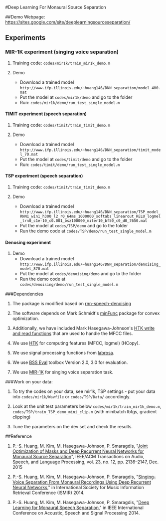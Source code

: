#Deep Learning For Monaural Source Separation

##Demo
Webpage: https://sites.google.com/site/deeplearningsourceseparation/


## Experiments
### MIR-1K experiment (singing voice separation)

1. Training code: ```codes/mir1k/train_mir1k_demo.m```
 
2. Demo
    - Download a trained model 
    ```http://www.ifp.illinois.edu/~huang146/DNN_separation/model_400.mat```
    - Put the model at ```codes/mir1k/demo``` and go to the folder
    - Run: ```codes/mir1k/demo/run_test_single_model.m```


#### TIMIT experiment (speech separation)
1. Training code: ```codes/timit/train_timit_demo.m```

2. Demo 
    - Download a trained model 
    ```http://www.ifp.illinois.edu/~huang146/DNN_separation/timit_model_70.mat```
    - Put the model at ```codes/timit/demo``` and go to the folder
    - Run: ```codes/timit/demo/run_test_single_model.m```


#### TSP experiment (speech separation)

1. Training code: ```codes/timit/train_timit_demo.m```

2. Demo
   - Download a trained model
    ```http://www.ifp.illinois.edu/~huang146/DNN_separation/TSP_model_RNN1_win1_h300_l2_r0_64ms_1000000_softabs_linearout_RELU_logmel_trn0_c1e-10_c0.001_bsz100000_miter10_bf50_c0_d0_7650.mat```
   - Put the model at ```codes/TSP/demo``` and go to the folder
   - Run the demo code at ```codes/TSP/demo/run_test_single_model.m```

#### Denosing experiment

1. Demo
    - Download a trained model
    ```http://www.ifp.illinois.edu/~huang146/DNN_separation/denoising_model_870.mat```
    - Put the model at ```codes/denoising/demo``` and go to the folder
    - Run the demo code at ```codes/denoising/demo/run_test_single_model.m```


###Dependencies
1. The package is modified based on [rnn-speech-denoising](https://github.com/amaas/rnn-speech-denoising)

2. The software depends on Mark Schmidt's [minFunc](http://www.di.ens.fr/~mschmidt/Software/minFunc.html) package for convex optimization.

3. Additionally, we have included Mark Hasegawa-Johnson's [HTK write and read functions](http://www.isle.illinois.edu/sst/software)
that are used to handle the MFCC files.

4. We use [HTK](http://htk.eng.cam.ac.uk) for computing features (MFCC, logmel) (HCopy).

5. We use signal processing functions from [labrosa](http://labrosa.ee.columbia.edu/).

6. We use [BSS Eval](http://bass-db.gforge.inria.fr/bss_eval/) toolbox Version 2.0, 3.0 for evaluation.

7. We use [MIR-1K](https://sites.google.com/site/unvoicedsoundseparation/mir-1k) for singing voice separation task.


###Work on your data:
1. To try the codes on your data, see mir1k, TSP settings - put your data into ```codes/mir1k/Wavfile``` or ```codes/TSP/Data/``` accordingly.
 
2. Look at the unit test parameters below ```codes/mir1k/train_mir1k_demo.m```, ```codes/TSP/train_TSP_demo_mini_clip.m``` (with minibatch lbfgs, gradient clipping)

3. Tune the parameters on the dev set and check the results.
 
##Reference
1. P.-S. Huang, M. Kim, M. Hasegawa-Johnson, P. Smaragdis, "[Joint Optimization of Masks and Deep Recurrent Neural Networks for Monaural Source Separation](http://posenhuang.github.io/papers/Joint_Optimization_of_Masks_and_Deep%20Recurrent_Neural_Networks_for_Monaural_Source_Separation_TASLP2015.pdf)", IEEE/ACM Transactions on Audio, Speech, and Language Processing, vol. 23, no. 12, pp. 2136–2147, Dec. 2015

2. P.-S. Huang, M. Kim, M. Hasegawa-Johnson, P. Smaragdis, "[Singing-Voice Separation From Monaural Recordings Using Deep Recurrent Neural Networks](http://posenhuang.github.io/papers/DRNN_ISMIR2014.pdf)," in International Society for Music Information Retrieval Conference (ISMIR) 2014.

3. P.-S. Huang, M. Kim, M. Hasegawa-Johnson, P. Smaragdis, "[Deep Learning for Monaural Speech Separation](http://posenhuang.github.io/papers/DNN_Separation_ICASSP2014.pdf)," in IEEE International Conference on Acoustic, Speech and Signal Processing 2014.

